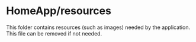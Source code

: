 # HomeApp/resources

This folder contains resources (such as images) needed by the application. This file can
be removed if not needed.
